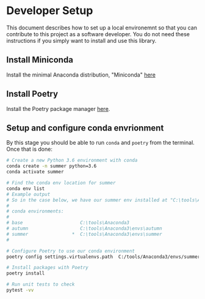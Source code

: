 # Developer Setup

 This document describes how to set up a local environemnt so that you can contribute to this project as a software developer. You do not need these instructions if you simply want to install and use this library.

 ## Install Miniconda

 Install the minimal Anaconda distribution, "Miniconda" [here](https://docs.conda.io/en/latest/miniconda.html)

## Install Poetry

Install the Poetry package manager [here](https://python-poetry.org/docs/#installation).

## Setup and configure conda envrionment

By this stage you should be able to run `conda` and `poetry` from the terminal. Once that is done:

```bash
# Create a new Python 3.6 environment with conda
conda create -n summer python=3.6
conda activate summer

# Find the conda env location for summer
conda env list
# Example output
# So in the case below, we have our summer env installed at "C:\tools\Anaconda3\envs\summer"
#
# conda environments:
#
# base                     C:\tools\Anaconda3
# autumn                   C:\tools\Anaconda3\envs\autumn
# summer                *  C:\tools\Anaconda3\envs\summer
#

# Configure Poetry to use our conda environment
poetry config settings.virtualenvs.path  C:/tools/Anaconda3/envs/summer

# Install packages with Poetry
poetry install

# Run unit tests to check
pytest -vv
```